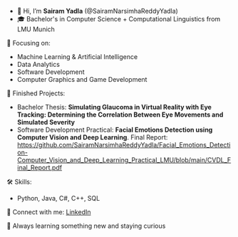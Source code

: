 - 👋 Hi, I’m **Sairam Yadla** (@SairamNarsimhaReddyYadla)
- 🎓 Bachelor's in Computer Science + Computational Linguistics from LMU Munich

🚀 Focusing on:  
- Machine Learning & Artificial Intelligence
- Data Analytics   
- Software Development
- Computer Graphics and Game Development

📂 Finished Projects:
- Bachelor Thesis: **Simulating Glaucoma in Virtual Reality with Eye Tracking: Determining the Correlation Between Eye Movements and Simulated Severity**
- Software Development Practical: **Facial Emotions Detection using Computer Vision and Deep Learning**. Final Report: https://github.com/SairamNarsimhaReddyYadla/Facial_Emotions_Detection-Computer_Vision_and_Deep_Learning_Practical_LMU/blob/main/CVDL_Final_Report.pdf

🛠️ Skills:  
- Python, Java, C#, C++, SQL   
  
📨 Connect with me: [LinkedIn](https://www.linkedin.com/in/sairamyadla/)


🌱 Always learning something new and staying curious 

<!---
SairamNarsimhaReddyYadla/SairamNarsimhaReddyYadla is a ✨ special ✨ repository because its `README.md` (this file) appears on your GitHub profile.
You can click the Preview link to take a look at your changes.
--->
